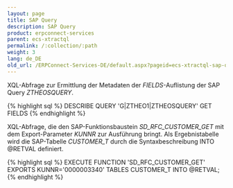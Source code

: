 ```yaml
---
layout: page
title: SAP Query
description: SAP Query
product: erpconnect-services
parent: ecs-xtractql
permalink: /:collection/:path
weight: 3
lang: de_DE
old_url: /ERPConnect-Services-DE/default.aspx?pageid=ecs-xtractql-sap-query
---
```


XQL-Abfrage zur Ermittlung der Metadaten der *FIELDS*-Auflistung der SAP Query *ZTHEOSQUERY*. 

{% highlight sql %}
DESCRIBE QUERY 'G|ZTHEO1|ZTHEOSQUERY' GET FIELDS
{% endhighlight %}

XQL-Abfrage, die den SAP-Funktionsbaustein *SD_RFC_CUSTOMER_GET* mit dem Export-Parameter *KUNNR* zur Ausführung bringt. Als Ergebnistabelle wird die SAP-Tabelle *CUSTOMER_T* durch die Syntaxbeschreibung INTO @RETVAL definiert.

{% highlight sql %}
EXECUTE FUNCTION 'SD_RFC_CUSTOMER_GET' 
EXPORTS KUNNR='0000003340' 
TABLES CUSTOMER_T INTO @RETVAL;
{% endhighlight %}